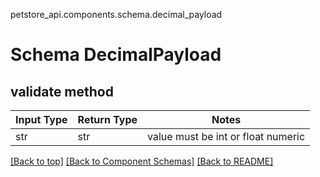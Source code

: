 petstore_api.components.schema.decimal_payload
# Schema DecimalPayload

## validate method
Input Type | Return Type | Notes
------------ | ------------- | -------------
str | str | value must be int or float numeric

[[Back to top]](#top) [[Back to Component Schemas]](../../../README.md#Component-Schemas) [[Back to README]](../../../README.md)
